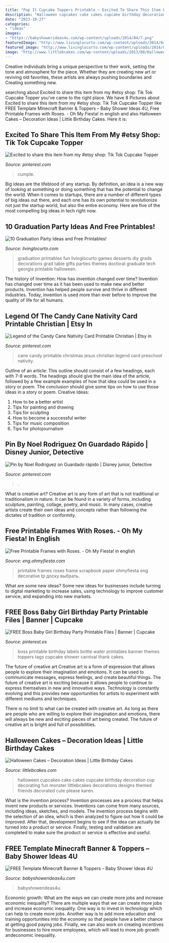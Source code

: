 ```yaml
---
title: "Pop It Cupcake Toppers Printable ~ Excited To Share This Item From My #etsy Shop: Tik Tok Cupcake Topper"
description: "Halloween cupcakes cake cakes cupcake birthday decoration cup decorating fun monster littlebcakes decorations designs themed friends decorated cute please karen"
date: "2023-10-27"
categories:
- "ideas"
images:
- "https://babyshowerideas4u.com/wp-content/uploads/2014/04/7.png"
featuredImage: "http://www.livinglocurto.com/wp-content/uploads/2014/04/10-graduation-party-ideas.jpg"
featured_image: "http://www.livinglocurto.com/wp-content/uploads/2014/04/10-graduation-party-ideas.jpg"
image: "http://www.littlebcakes.com/wp-content/uploads/2013/08/Halloween-Cup-Cakes.jpg"
---
```



Creative individuals bring a unique perspective to their work, setting the tone and atmosphere for the piece. Whether they are creating new art or reviving old favorites, these artists are always pushing boundaries and Creating something new.

	

		
searching about Excited to share this item from my #etsy shop: Tik Tok Cupcake Topper you've came to the right place. We have 8 Pictures about Excited to share this item from my #etsy shop: Tik Tok Cupcake Topper like FREE Template Minecraft Banner &amp; Toppers – Baby Shower Ideas 4U, Free Printable Frames with Roses. - Oh My Fiesta! in english and also Halloween Cakes – Decoration Ideas | Little Birthday Cakes. Here it is:
		
    
## Excited To Share This Item From My #etsy Shop: Tik Tok Cupcake Topper

<img loading=lazy src="https://i.pinimg.com/736x/f2/e5/91/f2e59128c5789760f957953247e98d60.jpg" onerror="this.onerror=null;this.src='https://tse1.mm.bing.net/th?id=OIP.b1F_W37j1KrVuqhveGHQTAHaJ3&amp;pid=15.1';" alt="Excited to share this item from my #etsy shop: Tik Tok Cupcake Topper">

_Source: pinterest.com_

>cumple. 

	

Big ideas are the lifeblood of any startup. By definition, an idea is a new way of looking at something or doing something that has the potential to change the world. When it comes to startups, there are a number of different types of big ideas out there, and each one has its own potential to revolutionize not just the startup world, but also the entire economy. Here are five of the most compelling big ideas in tech right now.

    
## 10 Graduation Party Ideas And Free Printables!

<img loading=lazy src="http://www.livinglocurto.com/wp-content/uploads/2014/04/10-graduation-party-ideas.jpg" onerror="this.onerror=null;this.src='https://tse1.mm.bing.net/th?id=OIP.v7JWdH7r6S_M7C4k6ndmbgHaLH&amp;pid=15.1';" alt="10 Graduation Party Ideas and Free Printables!">

_Source: livinglocurto.com_

>graduation printables fun livinglocurto games desserts diy grads decorations grad table gifts parties themes doctoral graduate tech georgia printable halloween. 

	

The history of Invention: How has invention changed over time?
Invention has changed over time as it has been used to make new and better products. Invention has helped people survive and thrive in different industries. Today, invention is used more than ever before to improve the quality of life for all humans.

    
## Legend Of The Candy Cane Nativity Card Printable Christian | Etsy In

<img loading=lazy src="https://i.pinimg.com/736x/54/88/9d/54889dc760ceaf8c0e638d0db68b0638.jpg" onerror="this.onerror=null;this.src='https://tse4.mm.bing.net/th?id=OIP.k4wKkhoKj6yS5AjmZA7ioAHaLH&amp;pid=15.1';" alt="Legend of the Candy Cane Nativity Card Printable Christian | Etsy in">

_Source: pinterest.com_

>cane candy printable christmas jesus christian legend card preschool nativity. 

	

Outline of an article: This outline should consist of a few headings, each with 7-8 words. The headings should give the main idea of the article, followed by a few example examples of how that idea could be used in a story or poem. The conclusion should give some tips on how to use those ideas in a story or poem.
Creative Ideas:

1. How to be a better artist 
2. Tips for painting and drawing 
3. Tips for sculpting 
4. How to become a successful writer 
5. Tips for music composition 
6. Tips for photojournalism 

    
## Pin By Noel Rodriguez On Guardado Rápido | Disney Junior, Detective

<img loading=lazy src="https://i.pinimg.com/736x/5b/8c/a8/5b8ca80a1f0425ac108491ee8a09336e.jpg" onerror="this.onerror=null;this.src='https://tse4.mm.bing.net/th?id=OIP.hH0vfGCQW1hOeJFNtndQSwHaKX&amp;pid=15.1';" alt="Pin by Noel Rodriguez on Guardado rápido | Disney junior, Detective">

_Source: pinterest.com_

>. 

	

What is creative art?
Creative art is any form of art that is not traditional or traditionalism in nature. It can be found in a variety of forms, including sculpture, painting, collage, poetry, and music. In many cases, creative artists create their own ideas and concepts rather than following the dictates of tradition or conformity.

    
## Free Printable Frames With Roses. - Oh My Fiesta! In English

<img loading=lazy src="https://1.bp.blogspot.com/-9PG_2ORBMlw/U9zS6wah5rI/AAAAAAADR00/SS5wjGmBxFs/s1600/free-printable-frames-249.png" onerror="this.onerror=null;this.src='https://tse2.mm.bing.net/th?id=OIP.BhwOy7XMGEOm2kNzEQGvxAHaIJ&amp;pid=15.1';" alt="Free Printable Frames with Roses. - Oh My Fiesta! in english">

_Source: eng.ohmyfiesta.com_

>printable frames roses frame scrapbook paper ohmyfiesta eng decorative tp доску выбрать. 

	

What are some new ideas?
Some new ideas for businesses include turning to digital marketing to increase sales, using technology to improve customer service, and expanding into new markets.

    
## FREE Boss Baby Girl Birthday Party Printable Files | Banner | Cupcake

<img loading=lazy src="https://i.pinimg.com/736x/c9/59/e6/c959e6f157e34c611eeb292e3eacafda.jpg" onerror="this.onerror=null;this.src='https://tse4.mm.bing.net/th?id=OIP.eUfOJgqxSeri039qar0UwQHaMC&amp;pid=15.1';" alt="FREE Boss Baby Girl Birthday Party Printable Files | Banner | Cupcake">

_Source: pinterest.es_

>boss printable birthday labels bottle water printables banner themes toppers tags cupcake shower carnival thank cakes. 

	

The future of creative art
Creative art is a form of expression that allows people to explore their imagination and emotions. It can be used to communicate messages, express feelings, and create beautiful things.
The future of creative art is exciting because it allows people to continue to express themselves in new and innovative ways. Technology is constantly evolving and this provides new opportunities for artists to experiment with different mediums and techniques.

There is no limit to what can be created with creative art. As long as there are people who are willing to explore their imagination and emotions, there will always be new and exciting pieces of art being created. The future of creative art is bright and full of possibilities.

    
## Halloween Cakes – Decoration Ideas | Little Birthday Cakes

<img loading=lazy src="http://www.littlebcakes.com/wp-content/uploads/2013/08/Halloween-Cup-Cakes.jpg" onerror="this.onerror=null;this.src='https://tse2.mm.bing.net/th?id=OIP.bt6rqh7WnN6QPYYMBG8vLAHaJ4&amp;pid=15.1';" alt="Halloween Cakes – Decoration Ideas | Little Birthday Cakes">

_Source: littlebcakes.com_

>halloween cupcakes cake cakes cupcake birthday decoration cup decorating fun monster littlebcakes decorations designs themed friends decorated cute please karen. 

	

What is the invention process?
Invention processes are a process that helps invent new products or services. Inventions can come from many sources, including ideas, sketches, and models. The invention process begins with the selection of an idea, which is then analyzed to figure out how it could be improved. After that, development begins to see if the idea can actually be turned into a product or service. Finally, testing and validation are completed to make sure the product or service is effective and useful.

    
## FREE Template Minecraft Banner &amp; Toppers – Baby Shower Ideas 4U

<img loading=lazy src="https://babyshowerideas4u.com/wp-content/uploads/2014/04/7.png" onerror="this.onerror=null;this.src='https://tse2.mm.bing.net/th?id=OIP.BnM0Dcepnn-9cNBOT22bugHaKf&amp;pid=15.1';" alt="FREE Template Minecraft Banner &amp; Toppers – Baby Shower Ideas 4U">

_Source: babyshowerideas4u.com_

>babyshowerideas4u. 

	

Economic growth: What are the ways we can create more jobs and increase economic inequality?
There are multiple ways that we can create more jobs and increase economic inequality. One way is to invest in technology which can help to create more jobs. Another way is to add more education and training opportunities into the economy so that people have a better chance at getting good paying jobs. Finally, we can also work on creating incentives for businesses to hire more employees, which will lead to more job growth andeconomic inequality.

